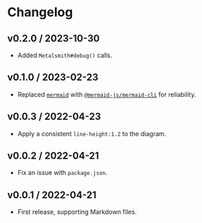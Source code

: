 # Changelog

## v0.2.0 / 2023-10-30

- Added `Metalsmith#debug()` calls.

## v0.1.0 / 2023-02-23

- Replaced [`mermaid`](https://www.npmjs.com/package/mermaid) with [`@mermaid-js/mermaid-cli`](https://www.npmjs.com/package/@mermaid-js/mermaid-cli) for reliability.

## v0.0.3 / 2022-04-23

- Apply a consistent `line-height:1.2` to the diagram.

## v0.0.2 / 2022-04-21

- Fix an issue with `package.json`.

## v0.0.1 / 2022-04-21

- First release, supporting Markdown files.
